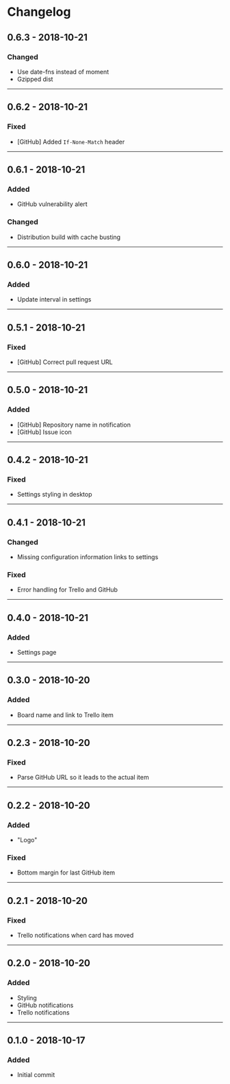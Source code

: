 # Changelog

## 0.6.3 - 2018-10-21

### Changed

- Use date-fns instead of moment
- Gzipped dist

---

## 0.6.2 - 2018-10-21

### Fixed

- [GitHub] Added `If-None-Match` header

---

## 0.6.1 - 2018-10-21

### Added

- GitHub vulnerability alert

### Changed

- Distribution build with cache busting

---

## 0.6.0 - 2018-10-21

### Added

- Update interval in settings

---

## 0.5.1 - 2018-10-21

### Fixed

- [GitHub] Correct pull request URL

---

## 0.5.0 - 2018-10-21

### Added

- [GitHub] Repository name in notification
- [GitHub] Issue icon

---

## 0.4.2 - 2018-10-21

### Fixed

- Settings styling in desktop

---

## 0.4.1 - 2018-10-21

### Changed

- Missing configuration information links to settings

### Fixed

- Error handling for Trello and GitHub

---

## 0.4.0 - 2018-10-21

### Added

- Settings page

---

## 0.3.0 - 2018-10-20

### Added

- Board name and link to Trello item

---

## 0.2.3 - 2018-10-20

### Fixed

- Parse GitHub URL so it leads to the actual item

---

## 0.2.2 - 2018-10-20

### Added

- "Logo"

### Fixed

- Bottom margin for last GitHub item

---

## 0.2.1 - 2018-10-20

### Fixed

- Trello notifications when card has moved

---

## 0.2.0 - 2018-10-20

### Added

- Styling
- GitHub notifications
- Trello notifications

---

## 0.1.0 - 2018-10-17

### Added

- Initial commit
